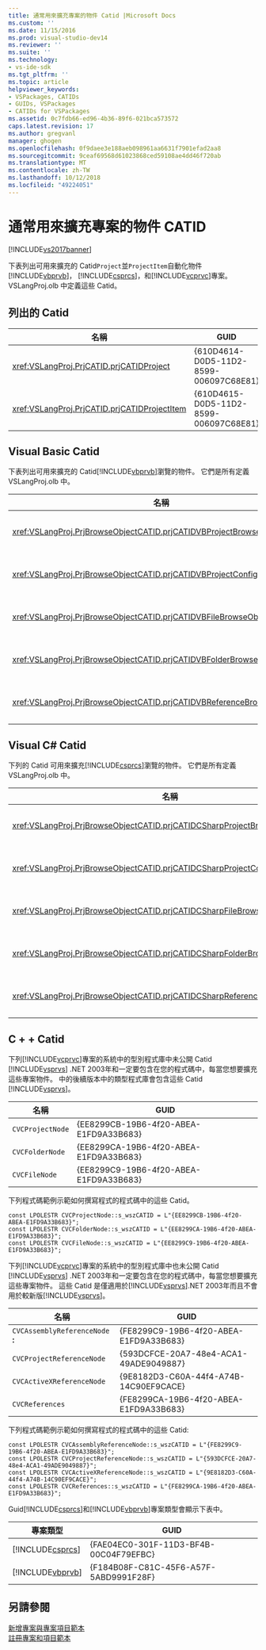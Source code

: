 ```yaml
---
title: 通常用來擴充專案的物件 Catid |Microsoft Docs
ms.custom: ''
ms.date: 11/15/2016
ms.prod: visual-studio-dev14
ms.reviewer: ''
ms.suite: ''
ms.technology:
- vs-ide-sdk
ms.tgt_pltfrm: ''
ms.topic: article
helpviewer_keywords:
- VSPackages, CATIDs
- GUIDs, VSPackages
- CATIDs for VSPackages
ms.assetid: 0c7fdb66-ed96-4b36-89f6-021bca573572
caps.latest.revision: 17
ms.author: gregvanl
manager: ghogen
ms.openlocfilehash: 0f9daee3e188aeb098961aa6631f7901efad2aa8
ms.sourcegitcommit: 9ceaf69568d61023868ced59108ae4dd46f720ab
ms.translationtype: MT
ms.contentlocale: zh-TW
ms.lasthandoff: 10/12/2018
ms.locfileid: "49224051"
---
```

# <a name="catids-for-objects-that-are-typically-used-to-extend-projects"></a>通常用來擴充專案的物件 CATID
[!INCLUDE[vs2017banner](../../includes/vs2017banner.md)]

下表列出可用來擴充的 Catid`Project`並`ProjectItem`自動化物件[!INCLUDE[vbprvb](../../includes/vbprvb-md.md)]， [!INCLUDE[csprcs](../../includes/csprcs-md.md)]，和[!INCLUDE[vcprvc](../../includes/vcprvc-md.md)]專案。 VSLangProj.olb 中定義這些 Catid。  
  
## <a name="listing-of-catids"></a>列出的 Catid  
  
|名稱|GUID|  
|----------|----------|  
|<xref:VSLangProj.PrjCATID.prjCATIDProject>|{610D4614-D0D5-11D2-8599-006097C68E81}|  
|<xref:VSLangProj.PrjCATID.prjCATIDProjectItem>|{610D4615-D0D5-11D2-8599-006097C68E81}|  
  
## <a name="visual-basic-catids"></a>Visual Basic Catid  
 下表列出可用來擴充的 Catid[!INCLUDE[vbprvb](../../includes/vbprvb-md.md)]瀏覽的物件。 它們是所有定義 VSLangProj.olb 中。  
  
|名稱|GUID|  
|----------|----------|  
|<xref:VSLangProj.PrjBrowseObjectCATID.prjCATIDVBProjectBrowseObject>|{E0FDC879-C32A-4751-A3D3-0B3824BD575F}|  
|<xref:VSLangProj.PrjBrowseObjectCATID.prjCATIDVBProjectConfigBrowseObject>|{67F8DD11-14EB-489b-87F0-F01C52AF3870}|  
|<xref:VSLangProj.PrjBrowseObjectCATID.prjCATIDVBFileBrowseObject>|{EA5BD05D-3C72-40A5-95A0-28A2773311CA}|  
|<xref:VSLangProj.PrjBrowseObjectCATID.prjCATIDVBFolderBrowseObject>|{932DC619-2EAA-4192-B7E6-3D15AD31DF49}|  
|<xref:VSLangProj.PrjBrowseObjectCATID.prjCATIDVBReferenceBrowseObject>|{2289B812-8191-4e81-B7B3-174045AB0CB5}|  
  
## <a name="visual-c-catids"></a>Visual C# Catid  
 下列的 Catid 可用來擴充[!INCLUDE[csprcs](../../includes/csprcs-md.md)]瀏覽的物件。 它們是所有定義 VSLangProj.olb 中。  
  
|名稱|GUID|  
|----------|----------|  
|<xref:VSLangProj.PrjBrowseObjectCATID.prjCATIDCSharpProjectBrowseObject>|{4EF9F003-DE95-4d60-96B0-212979F2A857}|  
|<xref:VSLangProj.PrjBrowseObjectCATID.prjCATIDCSharpProjectConfigBrowseObject>|{A12CE10A-227F-4963-ADB6-3A43388513CA}|  
|<xref:VSLangProj.PrjBrowseObjectCATID.prjCATIDCSharpFileBrowseObject>|{8D58E6AF-ED4E-48B0-8C7B-C74EF0735451}|  
|<xref:VSLangProj.PrjBrowseObjectCATID.prjCATIDCSharpFolderBrowseObject>|{914FE278-054A-45DB-BF9E-5F22484CC84C}|  
|<xref:VSLangProj.PrjBrowseObjectCATID.prjCATIDCSharpReferenceBrowseObject>|{2F0FA3B8-C855-4a4e-95A5-CB45C67D6C27}|  
  
## <a name="c-catids"></a>C + + Catid  
 下列[!INCLUDE[vcprvc](../../includes/vcprvc-md.md)]專案的系統中的型別程式庫中未公開 Catid [!INCLUDE[vsprvs](../../includes/vsprvs-md.md)] .NET 2003年和一定要包含在您的程式碼中，每當您想要擴充這些專案物件。 中的後續版本中的類型程式庫會包含這些 Catid [!INCLUDE[vsprvs](../../includes/vsprvs-md.md)]。  
  
|名稱|GUID|  
|----------|----------|  
|`CVCProjectNode`|{EE8299CB-19B6-4f20-ABEA-E1FD9A33B683}|  
|`CVCFolderNode`|{EE8299CA-19B6-4f20-ABEA-E1FD9A33B683}|  
|`CVCFileNode`|{EE8299C9-19B6-4f20-ABEA-E1FD9A33B683}|  
  
 下列程式碼範例示範如何撰寫程式的程式碼中的這些 Catid。  
  
```  
const LPOLESTR CVCProjectNode::s_wszCATID = L"{EE8299CB-19B6-4f20-ABEA-E1FD9A33B683}";  
const LPOLESTR CVCFolderNode::s_wszCATID = L"{EE8299CA-19B6-4f20-ABEA-E1FD9A33B683}";  
const LPOLESTR CVCFileNode::s_wszCATID = L"{EE8299C9-19B6-4f20-ABEA-E1FD9A33B683}";  
```  
  
 下列[!INCLUDE[vcprvc](../../includes/vcprvc-md.md)]專案的系統中的型別程式庫中也未公開 Catid [!INCLUDE[vsprvs](../../includes/vsprvs-md.md)] .NET 2003年和一定要包含在您的程式碼中，每當您想要擴充這些專案物件。 這些 Catid 是僅適用於[!INCLUDE[vsprvs](../../includes/vsprvs-md.md)].NET 2003年而且不會用於較新版[!INCLUDE[vsprvs](../../includes/vsprvs-md.md)]。  
  
|名稱|GUID|  
|----------|----------|  
|`CVCAssemblyReferenceNode` **:**|{FE8299C9-19B6-4f20-ABEA-E1FD9A33B683}|  
|`CVCProjectReferenceNode`|{593DCFCE-20A7-48e4-ACA1-49ADE9049887}|  
|`CVCActiveXReferenceNode`|{9E8182D3-C60A-44f4-A74B-14C90EF9CACE}|  
|`CVCReferences`|{FE8299CA-19B6-4f20-ABEA-E1FD9A33B683}|  
  
 下列程式碼範例示範如何撰寫程式的程式碼中的這些 Catid:  
  
```  
const LPOLESTR CVCAssemblyReferenceNode::s_wszCATID = L"{FE8299C9-19B6-4f20-ABEA-E1FD9A33B683}";  
const LPOLESTR CVCProjectReferenceNode::s_wszCATID = L"{593DCFCE-20A7-48e4-ACA1-49ADE9049887}";  
const LPOLESTR CVCActiveXReferenceNode::s_wszCATID = L"{9E8182D3-C60A-44f4-A74B-14C90EF9CACE}";  
const LPOLESTR CVCReferences::s_wszCATID = L"{FE8299CA-19B6-4f20-ABEA-E1FD9A33B683}";  
```  
  
 Guid[!INCLUDE[csprcs](../../includes/csprcs-md.md)]和[!INCLUDE[vbprvb](../../includes/vbprvb-md.md)]專案類型會顯示下表中。  
  
|專案類型|GUID|  
|------------------|----------|  
|[!INCLUDE[csprcs](../../includes/csprcs-md.md)]|{FAE04EC0-301F-11D3-BF4B-00C04F79EFBC}|  
|[!INCLUDE[vbprvb](../../includes/vbprvb-md.md)]|{F184B08F-C81C-45F6-A57F-5ABD9991F28F}|  
  
## <a name="see-also"></a>另請參閱  
 [新增專案與專案項目範本](../../extensibility/internals/adding-project-and-project-item-templates.md)   
 [註冊專案和項目範本](../../extensibility/internals/registering-project-and-item-templates.md)

